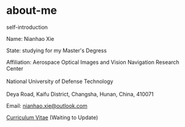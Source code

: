 # about-me
self-introduction

Name: Nianhao Xie

State: studying for my Master's Degress

Affiliation:
Aerospace Optical Images and Vision Navigation Research Center<br>  
National University of Defense Technology<br>  
Deya Road, Kaifu District, Changsha, Hunan, China, 410071<br>  

Email:
nianhao.xie@outlook.com

[Curriculum Vitae](https://github.com/nianhaoxie/about-me/edit/master/CV_NianhaoXie.pdf) (Waiting to Update)
